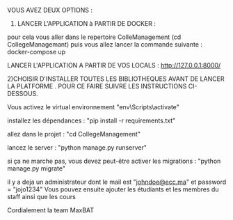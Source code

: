 VOUS AVEZ DEUX OPTIONS : 
1)  LANCER L'APPLICATION à PARTIR DE DOCKER :

   
pour cela vous aller dans le repertoire ColleManagement (cd CollegeManagemant)
puis vous allez lancer la commande suivante : docker-compose up

LANCER L'APPLICATION A PARTIR DE VOS LOCALS :  http://127.0.0.1:8000/





2)CHOISIR D'INSTALLER TOUTES LES BIBLIOTHEQUES AVANT DE LANCER LA PLATFORME . POUR CE FAIRE SUIVRE 
LES INSTRUCTIONS CI-DESSOUS.

Vous activez le virtual environnement 
"env\Scripts\activate"


installez les dépendances :
"pip install -r requirements.txt"


allez dans le projet : 
"cd CollegeManagement"

lancez le server :
"python manage.py runserver"

si ça ne marche pas, vous devez peut-être activer les migrations :
"python manage.py migrate"

il y a deja un administrateur dont le mail est "johndoe@ecc.ma" et password = "jojo1234"
Vous pouvez ensuite ajouter les étudiants et les membres du staff ainsi que les cours

Cordialement la team MaxBAT
